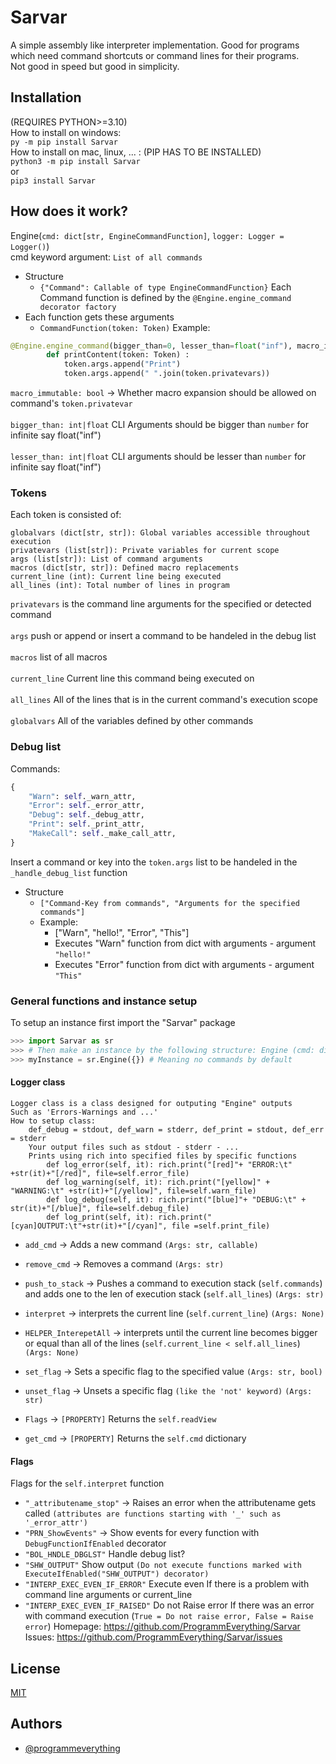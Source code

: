 # Sarvar
A simple assembly like interpreter implementation. 
Good for programs which need command shortcuts or command lines for their programs.\
Not good in speed but good in simplicity.
## Installation
(REQUIRES PYTHON>=3.10)\
How to install on windows:\
    `py -m pip install Sarvar`\
How to install on mac, linux, ... : (PIP HAS TO BE INSTALLED)\
`python3 -m pip install Sarvar`\
or\
`pip3 install Sarvar`
## How does it work?
Engine(`cmd: dict[str, EngineCommandFunction]`, `logger: Logger = Logger()`)\
cmd keyword argument: `List of all commands`
* Structure
  - `{"Command": Callable of type EngineCommandFunction}`
Each Command function is defined by the `@Engine.engine_command decorator factory`
* Each function gets these arguments
    - `CommandFunction(token: Token)`
Example:
```python
@Engine.engine_command(bigger_than=0, lesser_than=float("inf"), macro_immutable=False)
        def printContent(token: Token) :
            token.args.append("Print")
            token.args.append(" ".join(token.privatevars))
```
```macro_immutable: bool``` -> Whether macro expansion should be allowed on command's `token.privatevar`\
\
```bigger_than: int|float``` CLI Arguments should be bigger than `number` for infinite say float("inf")\
\
```lesser_than: int|float``` CLI arguments should be lesser than `number` for infinite say float("inf")
### Tokens
Each token is consisted of:
```
globalvars (dict[str, str]): Global variables accessible throughout execution
privatevars (list[str]): Private variables for current scope
args (list[str]): List of command arguments
macros (dict[str, str]): Defined macro replacements
current_line (int): Current line being executed
all_lines (int): Total number of lines in program
````
`privatevars` is the command line arguments for the specified or detected command\
\
`args` push or append or insert a command to be handeled in the debug list\
\
`macros` list of all macros\
\
`current_line` Current line this command being executed on\
\
`all_lines` All of the lines that is in the current command's execution scope\
\
`globalvars` All of the variables defined by other commands
### Debug list
Commands:
```python
{
    "Warn": self._warn_attr,
    "Error": self._error_attr,
    "Debug": self._debug_attr,
    "Print": self._print_attr,
    "MakeCall": self._make_call_attr,
}
```
Insert a command or key into the `token.args` list to be handeled in the `_handle_debug_list` function
- Structure
  * `["Command-Key from commands", "Arguments for the specified commands"]`
  * Example:
    - ["Warn", "hello!", "Error", "This"]
    - Executes "Warn" function from dict with arguments - argument `"hello!"`
    - Executes "Error" function from dict with arguments - argument `"This"`
### General functions and instance setup
To setup an instance first import the "Sarvar" package
```python
>>> import Sarvar as sr
>>> # Then make an instance by the following structure: Engine (cmd: dict[str, EngineCommandFunction], logger: Logger = Logger() #Optional# )
>>> myInstance = sr.Engine({}) # Meaning no commands by default
```
#### Logger class
    Logger class is a class designed for outputing "Engine" outputs
    Such as 'Errors-Warnings and ...'
    How to setup class:
        def_debug = stdout, def_warn = stderr, def_print = stdout, def_err = stderr
        Your output files such as stdout - stderr - ...
        Prints using rich into specified files by specific functions
            def log_error(self, it): rich.print("[red]"+ "ERROR:\t" +str(it)+"[/red]", file=self.error_file)
            def log_warning(self, it): rich.print("[yellow]" + "WARNING:\t" +str(it)+"[/yellow]", file=self.warn_file)
            def log_debug(self, it): rich.print("[blue]"+ "DEBUG:\t" + str(it)+"[/blue]", file=self.debug_file)
            def log_print(self, it): rich.print("[cyan]OUTPUT:\t"+str(it)+"[/cyan]", file =self.print_file)

* `add_cmd` -> Adds a new command `(Args: str, callable)`

* `remove_cmd` -> Removes a command `(Args: str)`

* `push_to_stack` -> Pushes a command to execution stack (`self.commands`) and adds one to the len of execution stack (`self.all_lines`) `(Args: str)`

* `interpret` -> interprets the current line (`self.current_line`) `(Args: None)`

* `HELPER_InterepetAll` -> interprets until the current line becomes bigger or equal than all of the lines (`self.current_line < self.all_lines`) `(Args: None)`

* `set_flag` -> Sets a specific flag to the specified value `(Args: str, bool)`

* `unset_flag` -> Unsets a specific flag `(like the 'not' keyword)` `(Args: str)`

* `Flags` -> `[PROPERTY]` Returns the `self.readView`

* `get_cmd` -> `[PROPERTY]` Returns the `self.cmd` dictionary

#### Flags
Flags for the `self.interpret` function
* `"_attributename_stop"` -> Raises an error when the attributename gets called `(attributes are functions starting with '_' such as '_error_attr')`
* `"PRN_ShowEvents"` -> Show events for every function with `DebugFunctionIfEnabled` decorator
* `"BOL_HNDLE_DBGLST"` Handle debug list?
* `"SHW_OUTPUT"` Show output `(Do not execute functions marked with ExecuteIfEnabled("SHW_OUTPUT") decorator)`
* `"INTERP_EXEC_EVEN_IF_ERROR"` Execute even If there is a problem with command line arguments or current_line
* `"INTERP_EXEC_EVEN_IF_RAISED"` Do not Raise error If there was an error with command execution (`True = Do not raise error, False = Raise error`)
Homepage: https://github.com/ProgrammEverything/Sarvar \
Issues: https://github.com/ProgrammEverything/Sarvar/issues

## License

[MIT](https://choosealicense.com/licenses/mit/)


## Authors

- [@programmeverything](https://github.com/ProgrammEverything)
